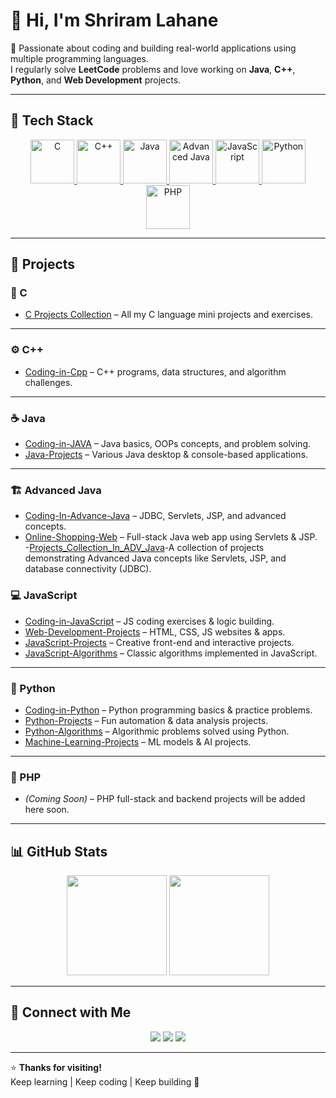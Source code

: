 # 👋 Hi, I'm **Shriram Lahane**

🚀 Passionate about coding and building real-world applications using multiple programming languages.  
I regularly solve **LeetCode** problems and love working on **Java**, **C++**, **Python**, and **Web Development** projects.

---

## 🧠 Tech Stack
<p align="center">
  <a href="https://github.com/shriram7057/C_Projects_Collection">
    <img src="https://skillicons.dev/icons?i=c" width="70" title="C" />
  </a>
  <a href="https://github.com/shriram7057/Coding-in-Cpp">
    <img src="https://skillicons.dev/icons?i=cpp" width="70" title="C++" />
  </a>
  <a href="https://github.com/shriram7057/Coding-in-JAVA">
    <img src="https://skillicons.dev/icons?i=java" width="70" title="Java" />
  </a>
  <a href="https://github.com/shriram7057/Coding-In-Advance-Java">
    <img src="https://skillicons.dev/icons?i=java" width="70" title="Advanced Java" />
  </a>
  <a href="https://github.com/shriram7057/Coding-in-JavaScript">
    <img src="https://skillicons.dev/icons?i=javascript" width="70" title="JavaScript" />
  </a>
  <a href="https://github.com/shriram7057/Coding-in-Python">
    <img src="https://skillicons.dev/icons?i=python" width="70" title="Python" />
  </a>
  <a href="https://github.com/shriram7057">
    <img src="https://skillicons.dev/icons?i=php" width="70" title="PHP" />
  </a>
</p>

---

## 📂 Projects

### 🧩 C
- [C Projects Collection](https://github.com/shriram7057/C_Projects_Collection) – All my C language mini projects and exercises.

---

### ⚙️ C++
- [Coding-in-Cpp](https://github.com/shriram7057/Coding-in-Cpp) – C++ programs, data structures, and algorithm challenges.

---

### ☕ Java
- [Coding-in-JAVA](https://github.com/shriram7057/Coding-in-JAVA) – Java basics, OOPs concepts, and problem solving.  
- [Java-Projects](https://github.com/shriram7057/Java-Projects) – Various Java desktop & console-based applications.

---

### 🏗️ Advanced Java
- [Coding-In-Advance-Java](https://github.com/shriram7057/Coding-In-Advance-Java) – JDBC, Servlets, JSP, and advanced concepts.  
- [Online-Shopping-Web](https://github.com/shriram7057/Online-Shopping-Web) – Full-stack Java web app using Servlets & JSP.  
-[Projects_Collection_In_ADV_Java]( https://github.com/shriram7057/Projects_Collection_In_ADV_Java)-A collection of projects demonstrating Advanced Java concepts like  Servlets, JSP, and database connectivity (JDBC).

### 💻 JavaScript
- [Coding-in-JavaScript](https://github.com/shriram7057/Coding-in-JavaScript) – JS coding exercises & logic building.  
- [Web-Development-Projects](https://github.com/shriram7057/Web-Development-Projects) – HTML, CSS, JS websites & apps.  
- [JavaScript-Projects](https://github.com/shriram7057/JavaScript-Projects) – Creative front-end and interactive projects.  
- [JavaScript-Algorithms](https://github.com/shriram7057/JavaScript-Algorithms) – Classic algorithms implemented in JavaScript.

---

### 🐍 Python
- [Coding-in-Python](https://github.com/shriram7057/Coding-in-Python) – Python programming basics & practice problems.  
- [Python-Projects](https://github.com/shriram7057/Python-Projects) – Fun automation & data analysis projects.  
- [Python-Algorithms](https://github.com/shriram7057/Python-Algorithms) – Algorithmic problems solved using Python.  
- [Machine-Learning-Projects](https://github.com/shriram7057/Machine-Learning-Projects) – ML models & AI projects.

---

### 🧮 PHP
- *(Coming Soon)* – PHP full-stack and backend projects will be added here soon.

---

## 📊 GitHub Stats
<p align="center">
  <img src="https://github-readme-stats.vercel.app/api?username=shriram7057&show_icons=true&theme=radical&count_private=true" height="160" />
  <img src="https://github-readme-streak-stats.herokuapp.com/?user=shriram7057&theme=radical" height="160" />
</p>

---

## 🤝 Connect with Me
<p align="center">
  <a href="https://github.com/shriram7057"><img src="https://img.shields.io/badge/GitHub-181717?style=for-the-badge&logo=github&logoColor=white" /></a>
  <a href="https://www.linkedin.com/in/shriram-lahane/"><img src="https://img.shields.io/badge/LinkedIn-0A66C2?style=for-the-badge&logo=linkedin&logoColor=white" /></a>
  <a href="https://leetcode.com/shriram7057/"><img src="https://img.shields.io/badge/LeetCode-FFA116?style=for-the-badge&logo=leetcode&logoColor=black" /></a>
</p>

---

⭐ **Thanks for visiting!**  
Keep learning | Keep coding | Keep building 🚀
